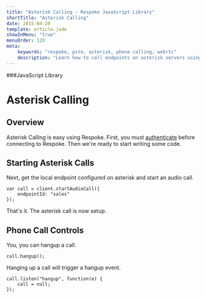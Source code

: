 ```yaml
---
title: "Asterisk Calling - Respoke JavaScript Library"
shortTitle: "Asterisk Calling"
date: 2015-04-20
template: article.jade
showInMenu: "true"
menuOrder: 120
meta:
    keywords: "respoke, pstn, asterisk, phone calling, webrtc"
    description: "Learn how to call endpoints on asterisk servers using Respke"
---
```


###JavaScript Library
# Asterisk Calling

## Overview

Asterisk Calling is easy using Respoke. First, you must [authenticate](/client/javascript/guide/authentication.html) before connecting to Respoke. Then we're ready to start writing some code.

## Starting Asterisk Calls

Next, get the local endpoint configured on asterisk and start an audio call. 

    var call = client.startAudioCall({
        endpointId: "sales"
    });

That's it. The asterisk call is now setup.


## Phone Call Controls

You, you can hangup a call.

    call.hangup(); 
    
Hanging up a call will trigger a hangup event.

    call.listen("hangup", function(e) {
        call = null;
    });
